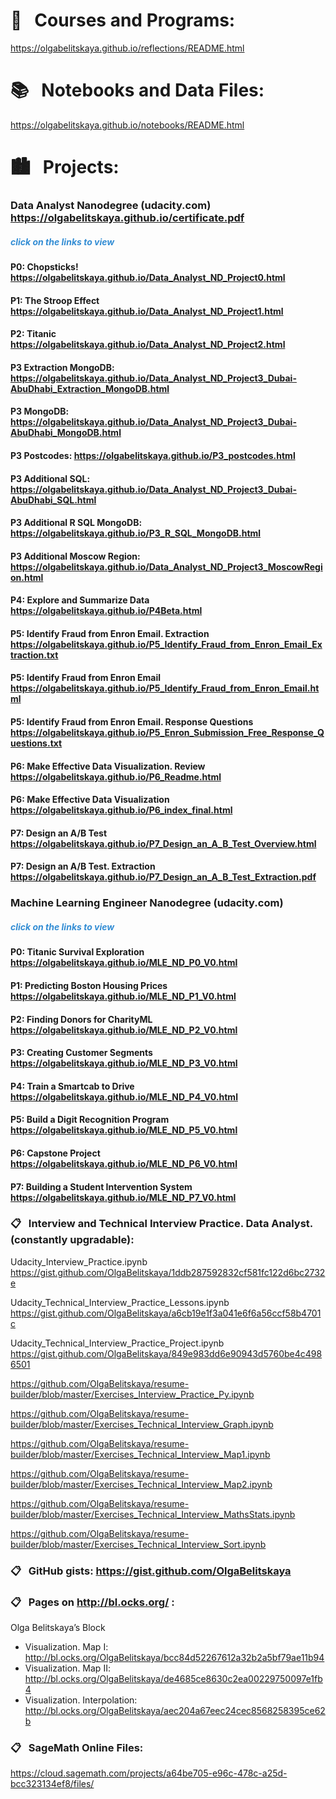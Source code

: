
# &#x1F4DD; &nbsp; Courses and Programs: 
https://olgabelitskaya.github.io/reflections/README.html

# &#x1F4DA; &nbsp; Notebooks and Data Files:
https://olgabelitskaya.github.io/notebooks/README.html

# &#x1F3D9; &nbsp; Projects:

### Data Analyst Nanodegree (udacity.com)  https://olgabelitskaya.github.io/certificate.pdf
##### <span style="color:#338DD4">click on the links to view</span>
#### P0: Chopsticks! https://olgabelitskaya.github.io/Data_Analyst_ND_Project0.html
#### P1: The Stroop Effect https://olgabelitskaya.github.io/Data_Analyst_ND_Project1.html
#### P2: Titanic https://olgabelitskaya.github.io/Data_Analyst_ND_Project2.html
#### P3 Extraction MongoDB: https://olgabelitskaya.github.io/Data_Analyst_ND_Project3_Dubai-AbuDhabi_Extraction_MongoDB.html
#### P3 MongoDB: https://olgabelitskaya.github.io/Data_Analyst_ND_Project3_Dubai-AbuDhabi_MongoDB.html
#### P3 Postcodes: https://olgabelitskaya.github.io/P3_postcodes.html
#### P3 Additional SQL: https://olgabelitskaya.github.io/Data_Analyst_ND_Project3_Dubai-AbuDhabi_SQL.html
#### P3 Additional R SQL MongoDB: https://olgabelitskaya.github.io/P3_R_SQL_MongoDB.html
#### P3 Additional Moscow Region: https://olgabelitskaya.github.io/Data_Analyst_ND_Project3_MoscowRegion.html
#### P4: Explore and Summarize Data  https://olgabelitskaya.github.io/P4Beta.html
#### P5: Identify Fraud from Enron Email. Extraction https://olgabelitskaya.github.io/P5_Identify_Fraud_from_Enron_Email_Extraction.txt
#### P5: Identify Fraud from Enron Email  https://olgabelitskaya.github.io/P5_Identify_Fraud_from_Enron_Email.html
#### P5: Identify Fraud from Enron Email. Response Questions https://olgabelitskaya.github.io/P5_Enron_Submission_Free_Response_Questions.txt
#### P6: Make Effective Data Visualization. Review  https://olgabelitskaya.github.io/P6_Readme.html
#### P6: Make Effective Data Visualization  https://olgabelitskaya.github.io/P6_index_final.html
#### P7: Design an A/B Test  https://olgabelitskaya.github.io/P7_Design_an_A_B_Test_Overview.html
#### P7: Design an A/B Test. Extraction https://olgabelitskaya.github.io/P7_Design_an_A_B_Test_Extraction.pdf

### Machine Learning Engineer Nanodegree (udacity.com) 
##### <span style="color:#338DD4">click on the links to view</span>
#### P0: Titanic Survival Exploration https://olgabelitskaya.github.io/MLE_ND_P0_V0.html
#### P1: Predicting Boston Housing Prices https://olgabelitskaya.github.io/MLE_ND_P1_V0.html
#### P2: Finding Donors for CharityML https://olgabelitskaya.github.io/MLE_ND_P2_V0.html
#### P3: Creating Customer Segments https://olgabelitskaya.github.io/MLE_ND_P3_V0.html
#### P4: Train a Smartcab to Drive https://olgabelitskaya.github.io/MLE_ND_P4_V0.html
#### P5: Build a Digit Recognition Program https://olgabelitskaya.github.io/MLE_ND_P5_V0.html
#### P6: Capstone Project https://olgabelitskaya.github.io/MLE_ND_P6_V0.html
#### P7: Building a Student Intervention System https://olgabelitskaya.github.io/MLE_ND_P7_V0.html

### &#x1F4CB; &nbsp; Interview and Technical Interview Practice. Data Analyst. (constantly upgradable):
Udacity_Interview_Practice.ipynb 
https://gist.github.com/OlgaBelitskaya/1ddb287592832cf581fc122d6bc2732e

Udacity_Technical_Interview_Practice_Lessons.ipynb  https://gist.github.com/OlgaBelitskaya/a6cb19e1f3a041e6f6a56ccf58b4701c

Udacity_Technical_Interview_Practice_Project.ipynb
https://gist.github.com/OlgaBelitskaya/849e983dd6e90943d5760be4c4986501

https://github.com/OlgaBelitskaya/resume-builder/blob/master/Exercises_Interview_Practice_Py.ipynb

https://github.com/OlgaBelitskaya/resume-builder/blob/master/Exercises_Technical_Interview_Graph.ipynb

https://github.com/OlgaBelitskaya/resume-builder/blob/master/Exercises_Technical_Interview_Map1.ipynb

https://github.com/OlgaBelitskaya/resume-builder/blob/master/Exercises_Technical_Interview_Map2.ipynb

https://github.com/OlgaBelitskaya/resume-builder/blob/master/Exercises_Technical_Interview_MathsStats.ipynb

https://github.com/OlgaBelitskaya/resume-builder/blob/master/Exercises_Technical_Interview_Sort.ipynb

### &#x1F4CB; &nbsp; GitHub gists: https://gist.github.com/OlgaBelitskaya

### &#x1F4CB; &nbsp; Pages on http://bl.ocks.org/ :
Olga Belitskaya’s Block 
- Visualization. Map I: http://bl.ocks.org/OlgaBelitskaya/bcc84d52267612a32b2a5bf79ae11b94
- Visualization. Map II: http://bl.ocks.org/OlgaBelitskaya/de4685ce8630c2ea00229750097e1fb4
- Visualization. Interpolation: http://bl.ocks.org/OlgaBelitskaya/aec204a67eec24cec8568258395ce62b

### &#x1F4CB; &nbsp; SageMath Online Files: 
https://cloud.sagemath.com/projects/a64be705-e96c-478c-a25d-bcc323134ef8/files/
